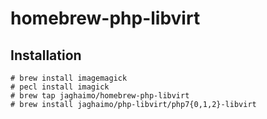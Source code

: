 # homebrew-php-libvirt

## Installation

```
# brew install imagemagick
# pecl install imagick
# brew tap jaghaimo/homebrew-php-libvirt
# brew install jaghaimo/php-libvirt/php7{0,1,2}-libvirt
```
